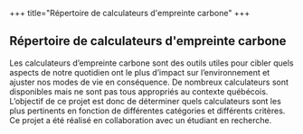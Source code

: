 +++
title="Répertoire de calculateurs d'empreinte carbone"
+++

## Répertoire de calculateurs d'empreinte carbone

Les calculateurs d’empreinte carbone sont des outils utiles pour cibler quels aspects de notre quotidien ont le plus d’impact sur l’environnement et ajuster nos modes de vie en conséquence. De nombreux calculateurs sont disponibles mais ne sont pas tous appropriés au contexte québécois. L’objectif de ce projet est donc de déterminer quels calculateurs sont les plus pertinents en fonction de différentes catégories et différents critères. Ce projet a été réalisé en collaboration avec un étudiant en recherche.